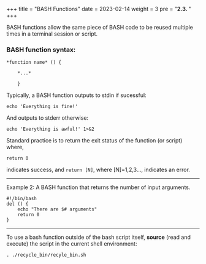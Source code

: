 +++
title = "BASH Functions"
date = 2023-02-14
weight = 3
pre = "<b>2.3. </b>"
+++

BASH functions allow the same piece of BASH code to be reused multiple times in a terminal session or script.

### BASH function syntax:

	*function name* () {
	
		*...*
	
		}

Typically, a  BASH function outputs to stdin if sucessful:

    echo 'Everything is fine!'

And outputs to stderr otherwise:

    echo 'Everything is awful!' 1>&2 

Standard practice is to return the exit status of the function (or script) where,

	return 0

indicates success, and `return [N]`, where [N]=1,2,3..., indicates an error.
___

Example 2: A BASH function that returns the number of input arguments.

	#!/bin/bash
	del () {
		echo "There are $# arguments"
		return 0
	}

___

To use a bash function outside of the bash script itself, **source** (read and execute) the script in the current shell environment:

	. ./recycle_bin/recyle_bin.sh

